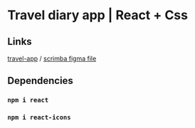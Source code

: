 
# Travel diary app | React + Css

## Links

[travel-app](https://travel-appscrp1.web.app/) /
[scrimba figma file](https://www.figma.com/file/QG4cOExkdbIbhSfWJhs2gs/Travel-Journal?node-id=0%3A1)

## Dependencies

### `npm i react`
### `npm i react-icons`
